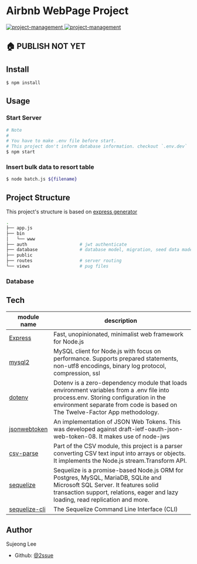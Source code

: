 # Airbnb WebPage Project

<a href="https://github.com/2ssue/membership-airbnb/wiki/API)">
    <img alt="project-management" src="https://img.shields.io/badge/api--document-wiki-informational" target="_blank" />
</a>
<a href="https://github.com/2ssue/membership-airbnb/wiki/Database-Structure)">
    <img alt="project-management" src="https://img.shields.io/badge/database--document-wiki-blue" target="_blank" />
</a>

## 🏠 PUBLISH NOT YET

## Install
```bash
$ npm install
```

## Usage
### Start Server
```bash
# Note
# 
# You have to make .env file before start.
# This project don't inform database information. checkout `.env.dev`
$ npm start
```
### Insert bulk data to resort table
```bash
$ node batch.js ${filename}
```

## Project Structure
This project's structure is based on [express generator](https://expressjs.com/ko/starter/generator.html)

```bash
.
├── app.js
├── bin
│   └── www
├── auth                    # jwt authenticate             
├── database                # database model, migration, seed data made with sequelize-cli
├── public
├── routes                  # server routing 
└── views                   # pug files
```

### Database


## Tech
module name|description|
---|---|
[Express](https://expressjs.com/)|Fast, unopinionated, minimalist web framework for Node.js|
[mysql2](https://www.npmjs.com/package/mysql2)|MySQL client for Node.js with focus on performance. Supports prepared statements, non-utf8 encodings, binary log protocol, compression, ssl|
[dotenv](https://www.npmjs.com/package/dotenv)|Dotenv is a zero-dependency module that loads environment variables from a .env file into process.env. Storing configuration in the environment separate from code is based on The Twelve-Factor App methodology.|
[jsonwebtoken](https://www.npmjs.com/package/jsonwebtoken)|An implementation of JSON Web Tokens. This was developed against draft-ietf-oauth-json-web-token-08. It makes use of node-jws|
[csv-parse](https://www.npmjs.com/package/csv-parse)|Part of the CSV module, this project is a parser converting CSV text input into arrays or objects. It implements the Node.js stream.Transform API.|
[sequelize](https://www.npmjs.com/package/sequelize)|Sequelize is a promise-based Node.js ORM for Postgres, MySQL, MariaDB, SQLite and Microsoft SQL Server. It features solid transaction support, relations, eager and lazy loading, read replication and more.|
[sequelize-cli](https://www.npmjs.com/package/sequelize-cli)|The Sequelize Command Line Interface (CLI)|

## Author
Sujeong Lee
- Github: [@2ssue](https://github.com/2ssue)